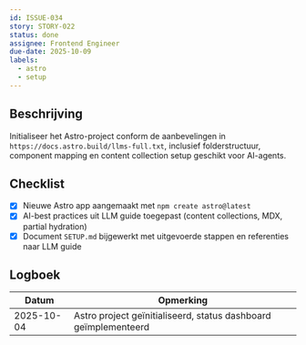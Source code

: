 ```yaml
---
id: ISSUE-034
story: STORY-022
status: done
assignee: Frontend Engineer
due-date: 2025-10-09
labels:
  - astro
  - setup
---
```


## Beschrijving
Initialiseer het Astro-project conform de aanbevelingen in `https://docs.astro.build/llms-full.txt`, inclusief folderstructuur, component mapping en content collection setup geschikt voor AI-agents.

## Checklist
- [x] Nieuwe Astro app aangemaakt met `npm create astro@latest`
- [x] AI-best practices uit LLM guide toegepast (content collections, MDX, partial hydration)
- [x] Document `SETUP.md` bijgewerkt met uitgevoerde stappen en referenties naar LLM guide

## Logboek
| Datum | Opmerking |
|-------|-----------|
| 2025-10-04 | Astro project geïnitialiseerd, status dashboard geïmplementeerd |
